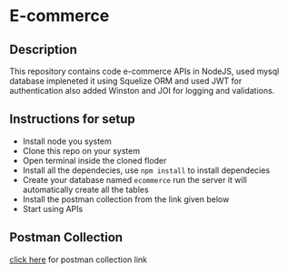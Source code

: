 # E-commerce

## Description
This repository contains code e-commerce APIs in NodeJS, used mysql database impleneted it using Squelize ORM and used JWT for authentication also added Winston and JOI for logging and validations.


## Instructions for setup

- Install node you system
- Clone this repo on your system
- Open terminal inside the cloned floder
- Install all the dependecies, use ```npm install``` to install dependecies
- Create your database named ```ecommerce```  run the server it will automatically create all the tables
- Install the postman collection from the link given below
- Start using APIs




## Postman Collection
[click here](https://www.getpostman.com/collections/50c36b471f0c3c3319bc) for postman collection link

